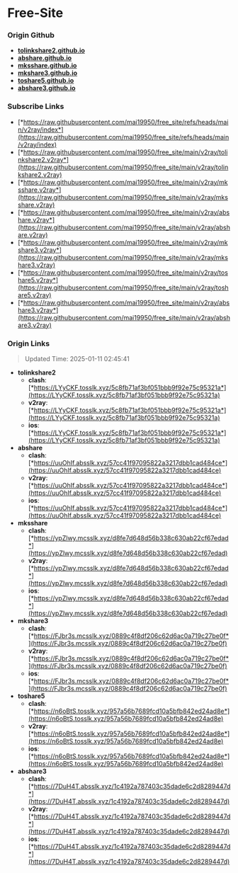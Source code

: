 # Free-Site

### Origin Github

- [**tolinkshare2.github.io**](https://github.com/tolinkshare2/tolinkshare2.github.io)
- [**abshare.github.io**](https://github.com/abshare/abshare.github.io)
- [**mksshare.github.io**](https://github.com/mksshare/mksshare.github.io)
- [**mkshare3.github.io**](https://github.com/mkshare3/mkshare3.github.io)
- [**toshare5.github.io**](https://github.com/toshare5/toshare5.github.io)
- [**abshare3.github.io**](https://github.com/abshare3/abshare3.github.io)

### Subscribe Links

- [*https://raw.githubusercontent.com/mai19950/free_site/refs/heads/main/v2ray/index*](https://raw.githubusercontent.com/mai19950/free_site/refs/heads/main/v2ray/index)
- [*https://raw.githubusercontent.com/mai19950/free_site/main/v2ray/tolinkshare2.v2ray*](https://raw.githubusercontent.com/mai19950/free_site/main/v2ray/tolinkshare2.v2ray)
- [*https://raw.githubusercontent.com/mai19950/free_site/main/v2ray/mksshare.v2ray*](https://raw.githubusercontent.com/mai19950/free_site/main/v2ray/mksshare.v2ray)
- [*https://raw.githubusercontent.com/mai19950/free_site/main/v2ray/abshare.v2ray*](https://raw.githubusercontent.com/mai19950/free_site/main/v2ray/abshare.v2ray)
- [*https://raw.githubusercontent.com/mai19950/free_site/main/v2ray/mkshare3.v2ray*](https://raw.githubusercontent.com/mai19950/free_site/main/v2ray/mkshare3.v2ray)
- [*https://raw.githubusercontent.com/mai19950/free_site/main/v2ray/toshare5.v2ray*](https://raw.githubusercontent.com/mai19950/free_site/main/v2ray/toshare5.v2ray)
- [*https://raw.githubusercontent.com/mai19950/free_site/main/v2ray/abshare3.v2ray*](https://raw.githubusercontent.com/mai19950/free_site/main/v2ray/abshare3.v2ray)

### Origin Links

> Updated Time: 2025-01-11 02:45:41

- **tolinkshare2**
  - **clash**: [*https://LYyCKF.tosslk.xyz/5c8fb71af3bf051bbb9f92e75c95321a*](https://LYyCKF.tosslk.xyz/5c8fb71af3bf051bbb9f92e75c95321a)
  - **v2ray**: [*https://LYyCKF.tosslk.xyz/5c8fb71af3bf051bbb9f92e75c95321a*](https://LYyCKF.tosslk.xyz/5c8fb71af3bf051bbb9f92e75c95321a)
  - **ios**: [*https://LYyCKF.tosslk.xyz/5c8fb71af3bf051bbb9f92e75c95321a*](https://LYyCKF.tosslk.xyz/5c8fb71af3bf051bbb9f92e75c95321a)
- **abshare**
  - **clash**: [*https://uuOhIf.absslk.xyz/57cc41f97095822a3217dbb1cad484ce*](https://uuOhIf.absslk.xyz/57cc41f97095822a3217dbb1cad484ce)
  - **v2ray**: [*https://uuOhIf.absslk.xyz/57cc41f97095822a3217dbb1cad484ce*](https://uuOhIf.absslk.xyz/57cc41f97095822a3217dbb1cad484ce)
  - **ios**: [*https://uuOhIf.absslk.xyz/57cc41f97095822a3217dbb1cad484ce*](https://uuOhIf.absslk.xyz/57cc41f97095822a3217dbb1cad484ce)
- **mksshare**
  - **clash**: [*https://ypZlwy.mcsslk.xyz/d8fe7d648d56b338c630ab22cf67edad*](https://ypZlwy.mcsslk.xyz/d8fe7d648d56b338c630ab22cf67edad)
  - **v2ray**: [*https://ypZlwy.mcsslk.xyz/d8fe7d648d56b338c630ab22cf67edad*](https://ypZlwy.mcsslk.xyz/d8fe7d648d56b338c630ab22cf67edad)
  - **ios**: [*https://ypZlwy.mcsslk.xyz/d8fe7d648d56b338c630ab22cf67edad*](https://ypZlwy.mcsslk.xyz/d8fe7d648d56b338c630ab22cf67edad)
- **mkshare3**
  - **clash**: [*https://FJbr3s.mcsslk.xyz/0889c4f8df206c62d6ac0a719c27be0f*](https://FJbr3s.mcsslk.xyz/0889c4f8df206c62d6ac0a719c27be0f)
  - **v2ray**: [*https://FJbr3s.mcsslk.xyz/0889c4f8df206c62d6ac0a719c27be0f*](https://FJbr3s.mcsslk.xyz/0889c4f8df206c62d6ac0a719c27be0f)
  - **ios**: [*https://FJbr3s.mcsslk.xyz/0889c4f8df206c62d6ac0a719c27be0f*](https://FJbr3s.mcsslk.xyz/0889c4f8df206c62d6ac0a719c27be0f)
- **toshare5**
  - **clash**: [*https://n6oBtS.tosslk.xyz/957a56b7689fcd10a5bfb842ed24ad8e*](https://n6oBtS.tosslk.xyz/957a56b7689fcd10a5bfb842ed24ad8e)
  - **v2ray**: [*https://n6oBtS.tosslk.xyz/957a56b7689fcd10a5bfb842ed24ad8e*](https://n6oBtS.tosslk.xyz/957a56b7689fcd10a5bfb842ed24ad8e)
  - **ios**: [*https://n6oBtS.tosslk.xyz/957a56b7689fcd10a5bfb842ed24ad8e*](https://n6oBtS.tosslk.xyz/957a56b7689fcd10a5bfb842ed24ad8e)
- **abshare3**
  - **clash**: [*https://7DuH4T.absslk.xyz/1c4192a787403c35dade6c2d8289447d*](https://7DuH4T.absslk.xyz/1c4192a787403c35dade6c2d8289447d)
  - **v2ray**: [*https://7DuH4T.absslk.xyz/1c4192a787403c35dade6c2d8289447d*](https://7DuH4T.absslk.xyz/1c4192a787403c35dade6c2d8289447d)
  - **ios**: [*https://7DuH4T.absslk.xyz/1c4192a787403c35dade6c2d8289447d*](https://7DuH4T.absslk.xyz/1c4192a787403c35dade6c2d8289447d)
